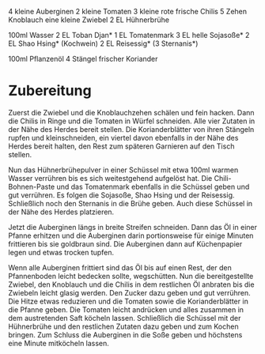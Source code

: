 4 kleine Auberginen
2 kleine Tomaten
3 kleine rote frische Chilis
5 Zehen Knoblauch
eine kleine Zwiebel
2 EL Hühnerbrühe


100ml Wasser
2 EL Toban Djan*
1 EL Tomatenmark
3 EL helle Sojasoße*
2 EL Shao Hsing* (Kochwein)
2 EL Reisessig*
(3 Sternanis*)

100ml Pflanzenöl
4 Stängel frischer Koriander

# Zubereitung

Zuerst die Zwiebel und die Knoblauchzehen schälen und fein hacken. Dann die Chilis in Ringe und die Tomaten in Würfel schneiden. Alle vier Zutaten in der Nähe des Herdes bereit stellen. Die Korianderblätter von ihren Stängeln rupfen und kleinschneiden, ein viertel davon ebenfalls in der Nähe des Herdes bereit halten, den Rest zum späteren Garnieren auf den Tisch stellen.

Nun das Hühnerbrühepulver in einer Schüssel mit etwa 100ml warmen Wasser verrühren bis es sich weitestgehend aufgelöst hat. Die Chili-Bohnen-Paste und das Tomatenmark ebenfalls in die Schüssel geben und gut verrühren. Es folgen die Sojasoße, Shao Hsing und der Reisessig. Schließlich noch den Sternanis in die Brühe geben. Auch diese Schüssel in der Nähe des Herdes platzieren.

Jetzt die Auberginen längs in breite Streifen schneiden. Dann das Öl in einer Pfanne erhitzen und die Auberginen darin portionsweise für einige Minuten frittieren bis sie goldbraun sind. Die Auberginen dann auf Küchenpapier legen und etwas trocken tupfen.

Wenn alle Auberginen frittiert sind das Öl bis auf einen Rest, der den Pfannenboden leicht bedecken sollte, wegschütten. Nun die bereitgestellte Zwiebel, den Knoblauch und die Chilis in dem restlichen Öl anbraten bis die Zwiebeln leicht glasig werden. Den Zucker dazu geben und gut verrühren. Die Hitze etwas reduzieren und die Tomaten sowie die Korianderblätter in die Pfanne geben. Die Tomaten leicht andrücken und alles zusammen in dem austretenden Saft köcheln lassen. Schließlich die Schüssel mit der Hühnerbrühe und den restlichen Zutaten dazu geben und zum Kochen bringen. Zum Schluss die Auberginen in die Soße geben und höchstens eine Minute mitköcheln lassen.
